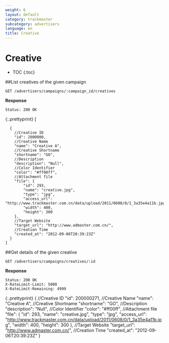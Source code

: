 ```yaml
---
weight: 6
layout: default
category: trackmaster
subcategory: advertisers
language: en
title: Creative
---
```


# Creative

* TOC
{:toc}

##List creatives of the given campaign

    GET /advertisers/campaigns/:campaign_id/creatives

**Response**

    Status: 200 OK

{:.prettyprint}
    [

      {
        //Creative ID
        "id": 2000000,
        //Creative Name
        "name": "Creative A",
        //Creative Shortname
        "shortname": "GO",
        //Description
        "description": "Null",
        //Color Identifier
        "color": "#ff00ff",
        //Attachment file
        "file": {
            "id": 293,
            "name": "creative.jpg",
            "type": "jpg",
            "access_url": "http://www.trackmaster.com.cn/data/upload/2011/0608/0/1_3a35e4a11b.jpg",
            "width": 400,
            "height": 300
        },
        //Target Website
        "target_url": "http://www.admaster.com.cn/",
        //Creation Time
        "created_at": "2012-09-06T20:39:23Z"
      }
    ]

##Get details of the given creative

    GET /advertisers/campaigns/creatives/:id

**Response**

    Status: 200 OK
    X-RateLimit-Limit: 5000
    X-RateLimit-Remaining: 4999

{:.prettyprint}
    {
        //Creative ID
        "id": 200000271,
        //Creative Name
        "name": "Creative A",
        //Creative Shortname
        "shortname": "GO",
        //Description
        "description": "Null",
        //Color Identifier
        "color": "#ff00ff",
        //Attachment file
        "file": {
            "id": 293,
            "name": "creative.jpg",
            "type": "jpg",
            "access_url": "http://www.trackmaster.com.cn/data/upload/2011/0608/0/1_3a35e4a11b.jpg",
            "width": 400,
            "height": 300
        },
        //Target Website
        "target_url": "http://www.admaster.com.cn/",
        //Creation Time
        "created_at": "2012-09-06T20:39:23Z"
    }
